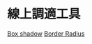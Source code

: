 # 線上調適工具

[Box shadow](https://box-shadow.art/)
[Border Radius](https://9elements.github.io/fancy-border-radius/#30.30.42.30--.)